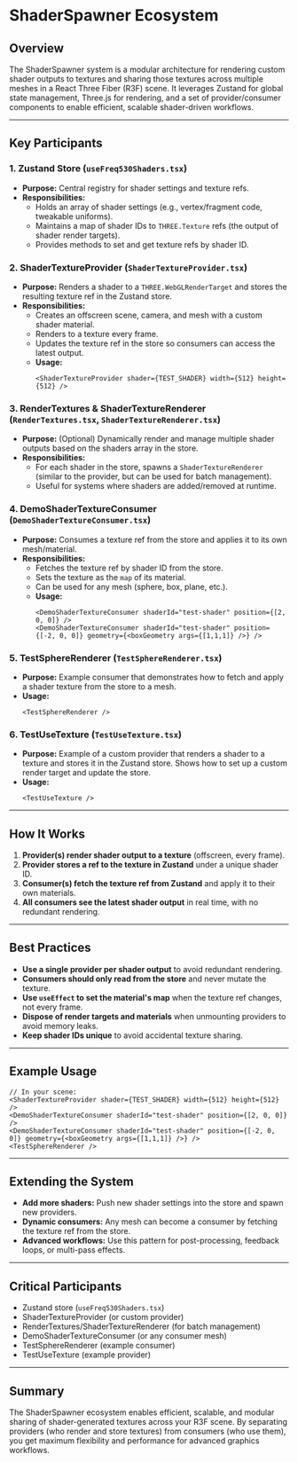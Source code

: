# ShaderSpawner Ecosystem

## Overview

The ShaderSpawner system is a modular architecture for rendering custom shader outputs to textures and sharing those textures across multiple meshes in a React Three Fiber (R3F) scene. It leverages Zustand for global state management, Three.js for rendering, and a set of provider/consumer components to enable efficient, scalable shader-driven workflows.

---

## Key Participants

### 1. Zustand Store (`useFreq530Shaders.tsx`)
- **Purpose:** Central registry for shader settings and texture refs.
- **Responsibilities:**
  - Holds an array of shader settings (e.g., vertex/fragment code, tweakable uniforms).
  - Maintains a map of shader IDs to `THREE.Texture` refs (the output of shader render targets).
  - Provides methods to set and get texture refs by shader ID.

### 2. ShaderTextureProvider (`ShaderTextureProvider.tsx`)
- **Purpose:** Renders a shader to a `THREE.WebGLRenderTarget` and stores the resulting texture ref in the Zustand store.
- **Responsibilities:**
  - Creates an offscreen scene, camera, and mesh with a custom shader material.
  - Renders to a texture every frame.
  - Updates the texture ref in the store so consumers can access the latest output.
  - **Usage:**
    ```tsx
    <ShaderTextureProvider shader={TEST_SHADER} width={512} height={512} />
    ```

### 3. RenderTextures & ShaderTextureRenderer (`RenderTextures.tsx`, `ShaderTextureRenderer.tsx`)
- **Purpose:** (Optional) Dynamically render and manage multiple shader outputs based on the shaders array in the store.
- **Responsibilities:**
  - For each shader in the store, spawns a `ShaderTextureRenderer` (similar to the provider, but can be used for batch management).
  - Useful for systems where shaders are added/removed at runtime.

### 4. DemoShaderTextureConsumer (`DemoShaderTextureConsumer.tsx`)
- **Purpose:** Consumes a texture ref from the store and applies it to its own mesh/material.
- **Responsibilities:**
  - Fetches the texture ref by shader ID from the store.
  - Sets the texture as the `map` of its material.
  - Can be used for any mesh (sphere, box, plane, etc.).
  - **Usage:**
    ```tsx
    <DemoShaderTextureConsumer shaderId="test-shader" position={[2, 0, 0]} />
    <DemoShaderTextureConsumer shaderId="test-shader" position={[-2, 0, 0]} geometry={<boxGeometry args={[1,1,1]} />} />
    ```

### 5. TestSphereRenderer (`TestSphereRenderer.tsx`)
- **Purpose:** Example consumer that demonstrates how to fetch and apply a shader texture from the store to a mesh.
- **Usage:**
    ```tsx
    <TestSphereRenderer />
    ```

### 6. TestUseTexture (`TestUseTexture.tsx`)
- **Purpose:** Example of a custom provider that renders a shader to a texture and stores it in the Zustand store. Shows how to set up a custom render target and update the store.
- **Usage:**
    ```tsx
    <TestUseTexture />
    ```

---

## How It Works

1. **Provider(s) render shader output to a texture** (offscreen, every frame).
2. **Provider stores a ref to the texture in Zustand** under a unique shader ID.
3. **Consumer(s) fetch the texture ref from Zustand** and apply it to their own materials.
4. **All consumers see the latest shader output** in real time, with no redundant rendering.

---

## Best Practices

- **Use a single provider per shader output** to avoid redundant rendering.
- **Consumers should only read from the store** and never mutate the texture.
- **Use `useEffect` to set the material's map** when the texture ref changes, not every frame.
- **Dispose of render targets and materials** when unmounting providers to avoid memory leaks.
- **Keep shader IDs unique** to avoid accidental texture sharing.

---

## Example Usage

```tsx
// In your scene:
<ShaderTextureProvider shader={TEST_SHADER} width={512} height={512} />
<DemoShaderTextureConsumer shaderId="test-shader" position={[2, 0, 0]} />
<DemoShaderTextureConsumer shaderId="test-shader" position={[-2, 0, 0]} geometry={<boxGeometry args={[1,1,1]} />} />
<TestSphereRenderer />
```

---

## Extending the System

- **Add more shaders:** Push new shader settings into the store and spawn new providers.
- **Dynamic consumers:** Any mesh can become a consumer by fetching the texture ref from the store.
- **Advanced workflows:** Use this pattern for post-processing, feedback loops, or multi-pass effects.

---

## Critical Participants
- Zustand store (`useFreq530Shaders.tsx`)
- ShaderTextureProvider (or custom provider)
- RenderTextures/ShaderTextureRenderer (for batch management)
- DemoShaderTextureConsumer (or any consumer mesh)
- TestSphereRenderer (example consumer)
- TestUseTexture (example provider)

---

## Summary

The ShaderSpawner ecosystem enables efficient, scalable, and modular sharing of shader-generated textures across your R3F scene. By separating providers (who render and store textures) from consumers (who use them), you get maximum flexibility and performance for advanced graphics workflows. 